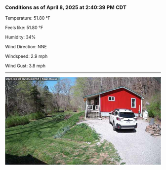 ### Conditions as of April 8, 2025 at 2:40:39 PM CDT 

Temperature: 51.80 &deg;F

Feels like: 51.80 &deg;F

Humidity: 34%

Wind Direction: NNE

Windspeed: 2.9 mph

Wind Gust: 3.8 mph

---

<img src="./images/latest.jpeg"/>

